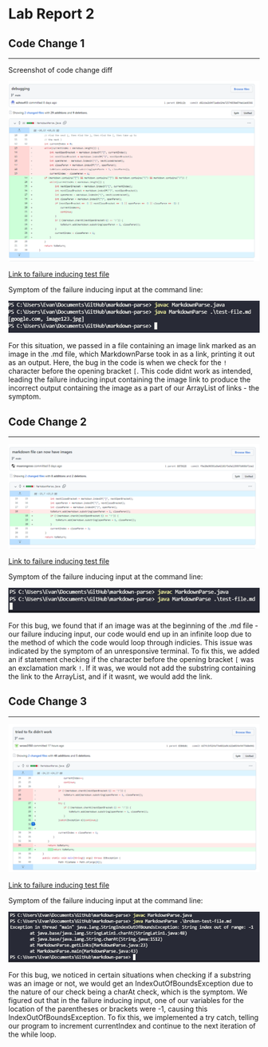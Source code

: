 # Lab Report 2

## Code Change 1
---

Screenshot of code change diff

![Image](lab-2-screenshots/lsc3.png)

[Link to failure inducing test file](https://github.com/ezhou413/markdown-parse/blob/53bfcdc7dea29c846e5a64ae84d0657f85f6e85f/broken-test-file.md)

Symptom of the failure inducing input at the command line: 

![Image](lab-2-screenshots/lsc2.png)

For this situation, we passed in a file containing an image link marked as an image in the .md file, which MarkdownParse took in as a link, printing it out as an output. Here, the bug in the code is when we check for the `!` character before the opening bracket `[`. This code didnt work as intended, leading the failure inducing input containing the image link to produce the incorrect output containing the image as a part of our ArrayList of links - the symptom.



## Code Change 2
---

![Image](lab-2-screenshots/lsc4.png)

[Link to failure inducing test file](https://github.com/ezhou413/markdown-parse/blob/13a98eeeae8c7d8597549d055893e6714008eddf/broken-test-file2.md)

Symptom of the failure inducing input at the command line: 

![Image](lab-2-screenshots/lsc5.png)

For this bug, we found that if an image was at the beginning of the .md file - our failure inducing input, our code would end up in an infinite loop due to the method of which the code would loop through indicies. This issue was indicated by the symptom of an unresponsive terminal. To fix this, we added an if statement checking if the character before the opening bracket `[` was an exclamation mark `!`. If it was, we would not add the substring containing the link to the ArrayList, and if it wasnt, we would add the link. 

## Code Change 3
---

![Image](lab-2-screenshots/lsc1.png)

[Link to failure inducing test file](https://github.com/ezhou413/markdown-parse/blob/13a98eeeae8c7d8597549d055893e6714008eddf/broken-test-file.md)

Symptom of the failure inducing input at the command line: 

![Image](lab-2-screenshots/lsc7.png)

For this bug, we noticed in certain situations when checking if a substring was an image or not, we would get an IndexOutOfBoundsException due to the nature of our check being a charAt check, which is the symptom. We figured out that in the failure inducing input, one of our variables for the location of the parentheses or brackets were -1, causing this IndexOutOfBoundsException. To fix this, we implemented a try catch, telling our program to increment currentIndex and continue to the next iteration of the while loop. 